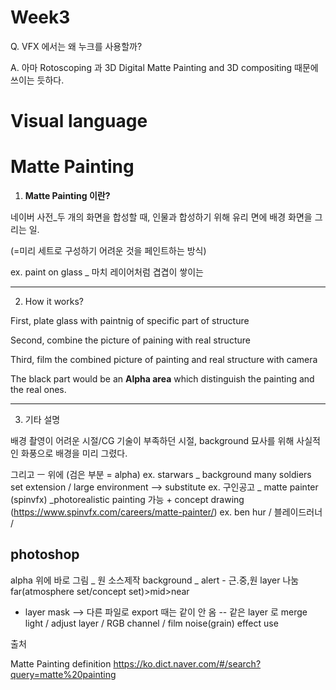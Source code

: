 Week3
======

Q. VFX 에서는 왜 누크를 사용할까?

A. 아마 Rotoscoping 과 3D Digital Matte Painting and 3D compositing 때문에 쓰이는 듯하다.


# Visual language 


# Matte Painting

1. **Matte Painting 이란?**

네이버 사전_두 개의 화면을 합성할 때, 인물과 합성하기 위해 유리 면에 배경 화면을 그리는 일.

(=미리 세트로 구성하기 어려운 것을 페인트하는 방식)

ex. paint on glass _ 마치 레이어처럼 겹겹이 쌓이는
___
2. How it works?

First, plate glass with paintnig of specific part of structure 

Second, combine the picture of paining with real structure

Third, film the combined picture of painting and real structure with camera

The black part would be an **Alpha area** which distinguish the painting and the real ones.
___
3. 기타 설명

배경 촬영이 어려운 시절/CG 기술이 부족하던 시절, background 묘사를 위해 사실적인 화풍으로 배경을 미리 그렸다.

그리고 ㅡ 위에 (검은 부분 = alpha)
ex. starwars _ background many soldiers
set extension / large environment --> substitute
ex. 구인공고 _ matte painter (spinvfx) _photorealistic painting 가능 + concept drawing 
(https://www.spinvfx.com/careers/matte-painter/)
ex. ben hur / 블레이드러너 / 

photoshop 
------------

alpha 위에 바로 그림 _ 원 소스제작
background _ alert - 근.중,원 layer 나눔  far(atmosphere set/concept set)>mid>near 
* layer mask --> 다른 파일로 export 때는 같이 안 옴 -- 같은 layer 로 merge
light / adjust layer / RGB channel / film noise(grain) effect use 

출처

Matte Painting definition <https://ko.dict.naver.com/#/search?query=matte%20painting>


